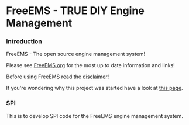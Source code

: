 # FreeEMS - TRUE DIY Engine Management

### Introduction

FreeEMS - The open source engine management system!

Please see [FreeEMS.org](http://freeems.org) for the most up to date information and links!

Before using FreeEMS read the [disclaimer](http://www.diyefi.org/disclaimer.htm)!

If you're wondering why this project was started have a look at [this page](http://www.diyefi.org/why.htm).

### SPI

This is to develop SPI code for the FreeEMS engine management system.  